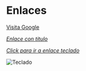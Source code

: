 # **Enlaces**
[Visita Google](https://www.google.com/?zx=1756429029289&no_sw_cr=1)

_[Enlace con titulo](https://www.google.com/?zx=1756429029289&no_sw_cr=1 "Google")_

[_Click para ir a enlace teclado_](https://tse3.mm.bing.net/th/id/OIP.gllK0Q_sSsTNH7z4ADUrdAHaFj?rs=1&pid=ImgDetMain&o=7&rm=3)

![Teclado](https://tse3.mm.bing.net/th/id/OIP.gllK0Q_sSsTNH7z4ADUrdAHaFj?rs=1&pid=ImgDetMain&o=7&rm=3)


